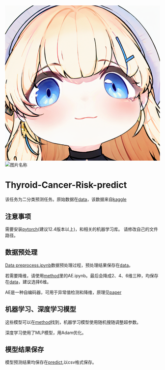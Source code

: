 ![feibi](https://github.com/Yewan-zhu/Thyroid-Cancer-Risk-predict/blob/main/picture.png)
<img src="[./xxx.png](https://github.com/Yewan-zhu/Thyroid-Cancer-Risk-predict/blob/main/picture.png)" width = "300" height = "200" alt="图片名称" align=center />
# Thyroid-Cancer-Risk-predict
该任务为二分类预测任务。原始数据在[data](https://github.com/Yewan-zhu/Thyroid-Cancer-Risk-predict/tree/main/data)，该数据来自[kaggle](https://www.kaggle.com/datasets/ankushpanday1/thyroid-cancer-risk-prediction-dataset)


## 注意事项
需要安装[pytorch](https://pytorch.org/)(建议12.4版本以上)，和相关的机器学习库。
请修改自己的文件路径。

## 数据预处理
[Data preprocess.ipynb](https://github.com/Yewan-zhu/Thyroid-Cancer-Risk-predict/tree/main)数据预处理过程，预处理结果保存在[data](https://github.com/Yewan-zhu/Thyroid-Cancer-Risk-predict/tree/main/data)。

若需要降维，请使用[method](https://github.com/Yewan-zhu/Thyroid-Cancer-Risk-predict/tree/main/method)里的AE.ipynb。最后会降成2、4、6维三种，均保存在[data](https://github.com/Yewan-zhu/Thyroid-Cancer-Risk-predict/tree/main/data)，建议选择6维。

AE是一种自编码器，可用于异常值检测和降维，原理见[paper](https://arxiv.org/abs/2201.03898)


## 机器学习、深度学习模型
这些模型可以在[method](https://github.com/Yewan-zhu/Thyroid-Cancer-Risk-predict/tree/main/method)找到，机器学习模型使用随机搜随调整超参数。

深度学习使用了MLP模型，用Adam优化。

## 模型结果保存
模型预测结果均保存在[predict](https://github.com/Yewan-zhu/Thyroid-Cancer-Risk-predict/tree/main/predict),以csv格式保存。
